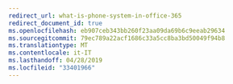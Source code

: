 ```yaml
---
redirect_url: what-is-phone-system-in-office-365
redirect_document_id: true
ms.openlocfilehash: eb907ceb343bb260f23aa09da69b6c9eeab29634
ms.sourcegitcommit: 79ec789a22acf1686c33a5cc8ba3bd50049f94b8
ms.translationtype: MT
ms.contentlocale: it-IT
ms.lasthandoff: 04/28/2019
ms.locfileid: "33401966"
---
```

